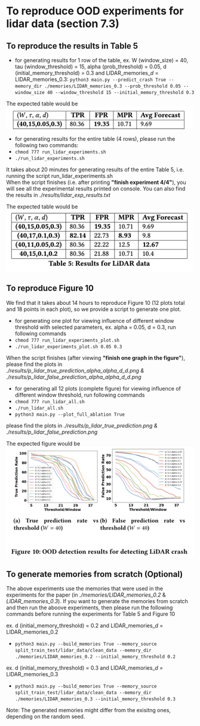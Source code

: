 # To reproduce OOD experiments for lidar data (section 7.3)

## To reproduce the results in Table 5

- for generating results for 1 row of the table, ex. W (window_size) = 40, tau (window_threshold) = 15, alpha (prob_threshold) = 0.05, d (initial_memory_threshold) = 0.3 and LIDAR_memories_$d$ = LIDAR_memories_0.3: 
`python3 main.py --predict_crash True --memory_dir ./memories/LIDAR_memories_0.3 --prob_threshold 0.05 --window_size 40 --window_threshold 15 --initial_memory_threshold 0.3`

The expected table would be <br>
<img src="../expected_output/table_5_a.png" width="500" />

- for generating results for the entire table (4 rows), please run the following two commands:
- `chmod 777 run_lidar_experiments.sh`
- `./run_lidar_experiments.sh`

It takes about 20 minutes for generating results of the entire Table 5, i.e. running the script run_lidar_experiments.sh <br>
When the script finishes (i.e. after printing **"finish experiment 4/4"**), you will see all the experimental results printed on console. You can also find the results in *./results/lidar_exp_results.txt*

The expected table would be <br>
<img src="../expected_output/table_5_b.png" width="500" />

## To reproduce Figure 10
We find that it takes about 14 hours to reproduce Figure 10 (12 plots total and 18 points in each plot), so we provide a script to generate one plot. <br>

- for generating one plot for viewing influence of different window threshold with selected parameters, ex. alpha = 0.05, d = 0.3, run following commands
- `chmod 777 run_lidar_experiments_plot.sh`
- `./run_lidar_experiments_plot.sh 0.05 0.3`

When the script finishes (after viewing **"finish one graph in the figure"**), please find the plots in *./results/p_lidar_true_prediction_alpha_$alpha$\_d\_$d$.png & ./results/p_lidar_false_prediction_alpha_$alpha$\_d\_$d$.png*

- for generating all 12 plots (complete figure) for viewing influence of different window threshold, run following commands
- `chmod 777 run_lidar_all.sh`
- `./run_lidar_all.sh`
- `python3 main.py --plot_full_ablation True`

please find the plots in *./results/p_lidar_true_prediction.png & ./results/p_lidar_false_prediction.png*

The expected figure would be 
<img src="../expected_output/figure_10.png" width="800" />

## To generate memories from scratch (Optional)

The above experiments use the memories that were used in the experiments for the paper (in *./memories/LIDAR_memories_0.2* & *LIDAR_memories_0.3*). If you want to generate the memories from scratch and then run the aboove experiments, then please run the following commands before running the experiments for Table 5 and Figure 10 <br>

ex. d (initial_memory_threshold) = 0.2 and LIDAR_memories_$d$ = LIDAR_memories_0.2

- `python3 main.py --build_memories True --memory_source split_train_test/lidar_data/clean_data --memory_dir ./memories/LIDAR_memories_0.2 --initial_memory_threshold 0.2`

ex. d (initial_memory_threshold) = 0.3 and LIDAR_memories_$d$ = LIDAR_memories_0.3

- `python3 main.py --build_memories True --memory_source split_train_test/lidar_data/clean_data --memory_dir ./memories/LIDAR_memories_0.3 --initial_memory_threshold 0.3`

Note: The generated memories might differ from the exisitng ones, depending on the random seed. 
